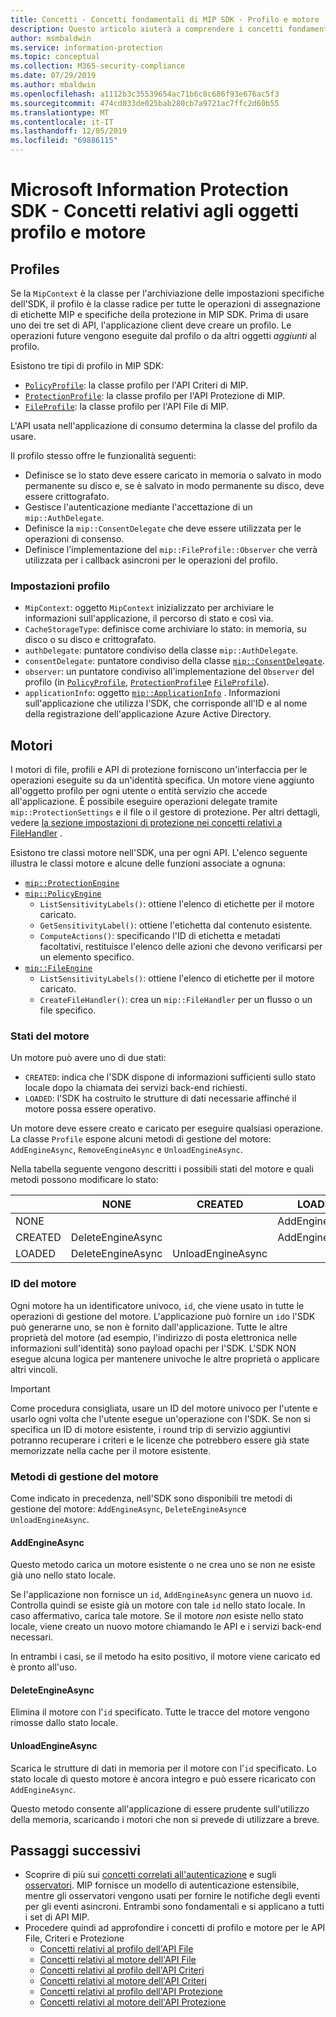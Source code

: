 ```yaml
---
title: Concetti - Concetti fondamentali di MIP SDK - Profilo e motore
description: Questo articolo aiuterà a comprendere i concetti fondamentali dell'SDK, ovvero il profilo e il motore creati durante l'inizializzazione dell'applicazione.
author: msmbaldwin
ms.service: information-protection
ms.topic: conceptual
ms.collection: M365-security-compliance
ms.date: 07/29/2019
ms.author: mbaldwin
ms.openlocfilehash: a1112b3c35539654ac71b6c8c686f93e676ac5f3
ms.sourcegitcommit: 474cd033de025bab280cb7a9721ac7ffc2d60b55
ms.translationtype: MT
ms.contentlocale: it-IT
ms.lasthandoff: 12/05/2019
ms.locfileid: "69886115"
---
```

# <a name="microsoft-information-protection-sdk---profile-and-engine-object-concepts"></a>Microsoft Information Protection SDK - Concetti relativi agli oggetti profilo e motore

## <a name="profiles"></a>Profiles

Se la `MipContext` è la classe per l'archiviazione delle impostazioni specifiche dell'SDK, il profilo è la classe radice per tutte le operazioni di assegnazione di etichette MIP e specifiche della protezione in MIP SDK. Prima di usare uno dei tre set di API, l'applicazione client deve creare un profilo. Le operazioni future vengono eseguite dal profilo o da altri oggetti *aggiunti* al profilo.

Esistono tre tipi di profilo in MIP SDK:

- [`PolicyProfile`](reference/class_mip_policyprofile.md): la classe profilo per l'API Criteri di MIP.
- [`ProtectionProfile`](reference/class_mip_protectionprofile.md): la classe profilo per l'API Protezione di MIP.
- [`FileProfile`](reference/class_mip_fileprofile.md): la classe profilo per l'API File di MIP.

L'API usata nell'applicazione di consumo determina la classe del profilo da usare.

Il profilo stesso offre le funzionalità seguenti:

- Definisce se lo stato deve essere caricato in memoria o salvato in modo permanente su disco e, se è salvato in modo permanente su disco, deve essere crittografato.
- Gestisce l'autenticazione mediante l'accettazione di un `mip::AuthDelegate`.
- Definisce la `mip::ConsentDelegate` che deve essere utilizzata per le operazioni di consenso.
- Definisce l'implementazione del `mip::FileProfile::Observer` che verrà utilizzata per i callback asincroni per le operazioni del profilo.

### <a name="profile-settings"></a>Impostazioni profilo

- `MipContext`: oggetto `MipContext` inizializzato per archiviare le informazioni sull'applicazione, il percorso di stato e così via.
- `CacheStorageType`: definisce come archiviare lo stato: in memoria, su disco o su disco e crittografato.
- `authDelegate`: puntatore condiviso della classe `mip::AuthDelegate`.
- `consentDelegate`: puntatore condiviso della classe [`mip::ConsentDelegate`](reference/class_mip_consentdelegate.md).
- `observer`: un puntatore condiviso all'implementazione del `Observer` del profilo (in [`PolicyProfile`](reference/class_mip_policyprofile_observer.md), [`ProtectionProfile`](reference/class_mip_protectionprofile_observer.md)e [`FileProfile`](reference/class_mip_fileprofile_observer.md)).
- `applicationInfo`: oggetto [`mip::ApplicationInfo`](reference/mip-enums-and-structs.md#structures) . Informazioni sull'applicazione che utilizza l'SDK, che corrisponde all'ID e al nome della registrazione dell'applicazione Azure Active Directory.

## <a name="engines"></a>Motori

I motori di file, profili e API di protezione forniscono un'interfaccia per le operazioni eseguite su da un'identità specifica. Un motore viene aggiunto all'oggetto profilo per ogni utente o entità servizio che accede all'applicazione. È possibile eseguire operazioni delegate tramite `mip::ProtectionSettings` e il file o il gestore di protezione. Per altri dettagli, vedere [la sezione impostazioni di protezione nei concetti relativi a FileHandler](concept-handler-file-cpp.md) .

Esistono tre classi motore nell'SDK, una per ogni API. L'elenco seguente illustra le classi motore e alcune delle funzioni associate a ognuna:

- [`mip::ProtectionEngine`](reference/class_mip_protectionengine.md)
- [`mip::PolicyEngine`](reference/class_mip_policyengine.md)
  - `ListSensitivityLabels()`: ottiene l'elenco di etichette per il motore caricato.
  - `GetSensitivityLabel()`: ottiene l'etichetta dal contenuto esistente.
  - `ComputeActions()`: specificando l'ID di etichetta e metadati facoltativi, restituisce l'elenco delle azioni che devono verificarsi per un elemento specifico.
- [`mip::FileEngine`](reference/class_mip_fileengine.md)
  - `ListSensitivityLabels()`: ottiene l'elenco di etichette per il motore caricato.
  - `CreateFileHandler()`: crea un `mip::FileHandler` per un flusso o un file specifico.

### <a name="engine-states"></a>Stati del motore

Un motore può avere uno di due stati:

- `CREATED`: indica che l'SDK dispone di informazioni sufficienti sullo stato locale dopo la chiamata dei servizi back-end richiesti.
- `LOADED`: l'SDK ha costruito le strutture di dati necessarie affinché il motore possa essere operativo.

Un motore deve essere creato e caricato per eseguire qualsiasi operazione. La classe `Profile` espone alcuni metodi di gestione del motore: `AddEngineAsync`, `RemoveEngineAsync` e `UnloadEngineAsync`.

Nella tabella seguente vengono descritti i possibili stati del motore e quali metodi possono modificare lo stato:

|         | NONE              | CREATED           | LOADED         |
|---------|-------------------|-------------------|----------------|
| NONE    |                   |                   | AddEngineAsync |
| CREATED | DeleteEngineAsync |                   | AddEngineAsync |
| LOADED  | DeleteEngineAsync | UnloadEngineAsync |                |

### <a name="engine-id"></a>ID del motore

Ogni motore ha un identificatore univoco, `id`, che viene usato in tutte le operazioni di gestione del motore. L'applicazione può fornire un `id`o l'SDK può generarne uno, se non è fornito dall'applicazione. Tutte le altre proprietà del motore (ad esempio, l'indirizzo di posta elettronica nelle informazioni sull'identità) sono payload opachi per l'SDK. L'SDK NON esegue alcuna logica per mantenere univoche le altre proprietà o applicare altri vincoli.

> [!IMPORTANT]
> Come procedura consigliata, usare un ID del motore univoco per l'utente e usarlo ogni volta che l'utente esegue un'operazione con l'SDK. Se non si specifica un ID di motore esistente, i round trip di servizio aggiuntivi potranno recuperare i criteri e le licenze che potrebbero essere già state memorizzate nella cache per il motore esistente.

### <a name="engine-management-methods"></a>Metodi di gestione del motore

Come indicato in precedenza, nell'SDK sono disponibili tre metodi di gestione del motore: `AddEngineAsync`, `DeleteEngineAsync`e `UnloadEngineAsync`.

#### <a name="addengineasync"></a>AddEngineAsync

Questo metodo carica un motore esistente o ne crea uno se non ne esiste già uno nello stato locale.

Se l'applicazione non fornisce un `id`, `AddEngineAsync` genera un nuovo `id`. Controlla quindi se esiste già un motore con tale `id` nello stato locale. In caso affermativo, carica tale motore. Se il motore *non* esiste nello stato locale, viene creato un nuovo motore chiamando le API e i servizi back-end necessari.

In entrambi i casi, se il metodo ha esito positivo, il motore viene caricato ed è pronto all'uso.

#### <a name="deleteengineasync"></a>DeleteEngineAsync

Elimina il motore con l'`id` specificato. Tutte le tracce del motore vengono rimosse dallo stato locale.

#### <a name="unloadengineasync"></a>UnloadEngineAsync

Scarica le strutture di dati in memoria per il motore con l'`id` specificato. Lo stato locale di questo motore è ancora integro e può essere ricaricato con `AddEngineAsync`.

Questo metodo consente all'applicazione di essere prudente sull'utilizzo della memoria, scaricando i motori che non si prevede di utilizzare a breve.

## <a name="next-steps"></a>Passaggi successivi

- Scoprire di più sui [concetti correlati all'autenticazione](concept-authentication-cpp.md) e sugli [osservatori](concept-async-observers.md). MIP fornisce un modello di autenticazione estensibile, mentre gli osservatori vengono usati per fornire le notifiche degli eventi per gli eventi asincroni. Entrambi sono fondamentali e si applicano a tutti i set di API MIP.
- Procedere quindi ad approfondire i concetti di profilo e motore per le API File, Criteri e Protezione
  - [Concetti relativi al profilo dell'API File](concept-profile-engine-file-profile-cpp.md)
  - [Concetti relativi al motore dell'API File](concept-profile-engine-file-engine-cpp.md)
  - [Concetti relativi al profilo dell'API Criteri](concept-profile-engine-file-profile-cpp.md)
  - [Concetti relativi al motore dell'API Criteri](concept-profile-engine-file-engine-cpp.md)
  - [Concetti relativi al profilo dell'API Protezione](concept-profile-engine-file-profile-cpp.md)
  - [Concetti relativi al motore dell'API Protezione](concept-profile-engine-file-engine-cpp.md)  
